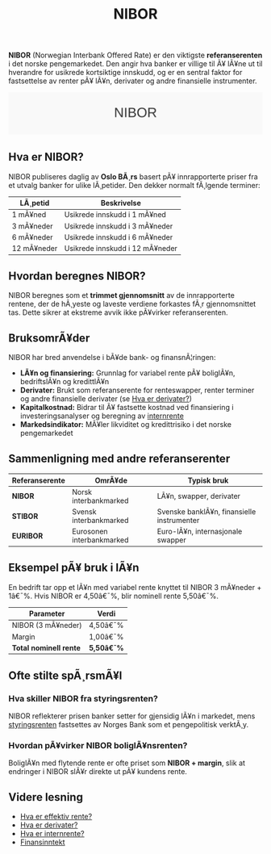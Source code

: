 ﻿---
title: "NIBOR"
meta_title: "NIBOR"
meta_description: '**NIBOR** (Norwegian Interbank Offered Rate) er den viktigste **referanserenten** i det norske pengemarkedet. Den angir hva banker er villige til Ã¥ lÃ¥ne ut ti...'
slug: nibor
type: blog
layout: pages/single
---

**NIBOR** (Norwegian Interbank Offered Rate) er den viktigste **referanserenten** i det norske pengemarkedet. Den angir hva banker er villige til Ã¥ lÃ¥ne ut til hverandre for usikrede kortsiktige innskudd, og er en sentral faktor for fastsettelse av renter pÃ¥ lÃ¥n, derivater og andre finansielle instrumenter.

![NIBOR Oversikt](nibor-image.svg)

## Hva er NIBOR?

NIBOR publiseres daglig av **Oslo BÃ¸rs** basert pÃ¥ innrapporterte priser fra et utvalg banker for ulike lÃ¸petider. Den dekker normalt fÃ¸lgende terminer:

| LÃ¸petid   | Beskrivelse                                |
|-----------|---------------------------------------------|
| 1 mÃ¥ned   | Usikrede innskudd i 1 mÃ¥ned                |
| 3 mÃ¥neder | Usikrede innskudd i 3 mÃ¥neder               |
| 6 mÃ¥neder | Usikrede innskudd i 6 mÃ¥neder               |
| 12 mÃ¥neder| Usikrede innskudd i 12 mÃ¥neder              |

## Hvordan beregnes NIBOR?

NIBOR beregnes som et **trimmet gjennomsnitt** av de innrapporterte rentene, der de hÃ¸yeste og laveste verdiene forkastes fÃ¸r gjennomsnittet tas. Dette sikrer at ekstreme avvik ikke pÃ¥virker referanserenten.

## BruksomrÃ¥der

NIBOR har bred anvendelse i bÃ¥de bank- og finansnÃ¦ringen:

* **LÃ¥n og finansiering:** Grunnlag for variabel rente pÃ¥ boliglÃ¥n, bedriftslÃ¥n og kredittlÃ¥n
* **Derivater:** Brukt som referanserente for renteswapper, renter terminer og andre finansielle derivater (se [Hva er derivater?](/blogs/regnskap/derivater "Hva er Derivater? Introduksjon til finansielle derivater i norsk regnskap"))
* **Kapitalkostnad:** Bidrar til Ã¥ fastsette kostnad ved finansiering i investeringsanalyser og beregning av [internrente](/blogs/regnskap/internrente "Hva er Internrente? NÃ¥verdi og internrente i investeringsanalyse")
* **Markedsindikator:** MÃ¥ler likviditet og kredittrisiko i det norske pengemarkedet

## Sammenligning med andre referanserenter

| Referanserente | OmrÃ¥de                    | Typisk bruk                         |
|---------------|----------------------------|-------------------------------------|
| **NIBOR**     | Norsk interbankmarked     | LÃ¥n, swapper, derivater             |
| **STIBOR**    | Svensk interbankmarked    | Svenske banklÃ¥n, finansielle instrumenter |
| **EURIBOR**   | Eurosonen interbankmarked | Euro-lÃ¥n, internasjonale swapper    |

## Eksempel pÃ¥ bruk i lÃ¥n

En bedrift tar opp et lÃ¥n med variabel rente knyttet til NIBOR 3 mÃ¥neder + 1â€¯%. Hvis NIBOR er 4,50â€¯%, blir nominell rente 5,50â€¯%.

| Parameter            | Verdi    |
|----------------------|----------|
| NIBOR (3 mÃ¥neder)    | 4,50â€¯%   |
| Margin               | 1,00â€¯%   |
| **Total nominell rente** | **5,50â€¯%** |

## Ofte stilte spÃ¸rsmÃ¥l

### Hva skiller NIBOR fra styringsrenten?

NIBOR reflekterer prisen banker setter for gjensidig lÃ¥n i markedet, mens [styringsrenten](/blogs/regnskap/hva-er-inflasjon "Hva er inflasjon? En guide til pengepolitikk og styringsrente") fastsettes av Norges Bank som et pengepolitisk verktÃ¸y.

### Hvordan pÃ¥virker NIBOR boliglÃ¥nsrenten?

BoliglÃ¥n med flytende rente er ofte priset som **NIBOR + margin**, slik at endringer i NIBOR slÃ¥r direkte ut pÃ¥ kundens rente.

## Videre lesning

* [Hva er effektiv rente?](/blogs/regnskap/hva-er-effektiv-rente "Hva er Effektiv Rente? Beregning og betydning")
* [Hva er derivater?](/blogs/regnskap/derivater "Hva er Derivater? Introduksjon til finansielle derivater i norsk regnskap")
* [Hva er internrente?](/blogs/regnskap/internrente "Hva er Internrente? NÃ¥verdi og internrente i investeringsanalyse")
* [Finansinntekt](/blogs/regnskap/finansinntekt "Finansinntekt â€“ Renter, utbytte og kapitalgevinster i norsk regnskap")
